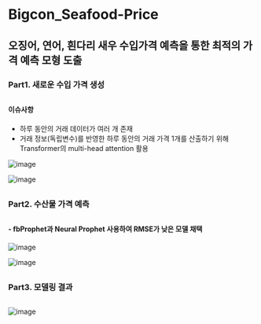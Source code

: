 # Bigcon_Seafood-Price

## 오징어, 연어, 흰다리 새우 수입가격 예측을 통한 최적의 가격 예측 모형 도출


### Part1. 새로운 수입 가격 생성
##
#### 이슈사항
- 하루 동안의 거래 데이터가 여러 개 존재
- 거래 정보(독립변수)를 반영한 하루 동안의 거래 가격 1개를 산출하기 위해 Transformer의 multi-head attention 활용

![image](https://user-images.githubusercontent.com/60679596/147020781-86360397-3e0b-4260-84ce-95b11fedf3d4.png)

![image](https://user-images.githubusercontent.com/60679596/147020826-fa5b92c7-5596-45c7-add5-14b75a833140.png)


##
### Part2. 수산물 가격 예측
##
#### - fbProphet과 Neural Prophet 사용하여 RMSE가 낮은 모델 채택

![image](https://user-images.githubusercontent.com/60679596/147020998-22367c04-1115-4de2-80ad-49728fe0fbe8.png)

![image](https://user-images.githubusercontent.com/60679596/147021019-7b25d831-c0e9-4d43-a970-3d664a7e018f.png)

## 

### Part3. 모델링 결과 
##

![image](https://user-images.githubusercontent.com/60679596/147021356-3449e8a0-3ef9-4f36-b6ce-99a23e2cc76c.png)


